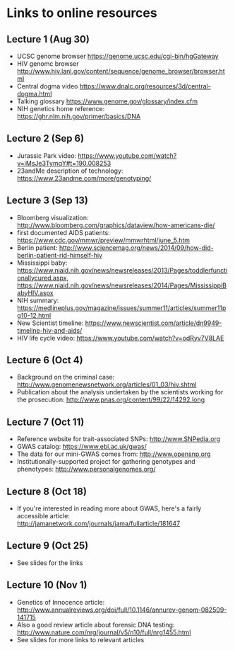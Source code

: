 # Links to online resources
## Lecture 1 (Aug 30)
* UCSC genome browser https://genome.ucsc.edu/cgi-bin/hgGateway
* HIV genomc browser http://www.hiv.lanl.gov/content/sequence/genome_browser/browser.html
* Central dogma video https://www.dnalc.org/resources/3d/central-dogma.html
* Talking glossary https://www.genome.gov/glossary/index.cfm
* NIH genetics home reference:  https://ghr.nlm.nih.gov/primer/basics/DNA

## Lecture 2 (Sep 6)
* Jurassic Park video: https://www.youtube.com/watch?v=iMsJe3TymqY#t=190.008253
* 23andMe description of technology: https://www.23andme.com/more/genotyping/

## Lecture 3 (Sep 13)
* Bloomberg visualization: http://www.bloomberg.com/graphics/dataview/how-americans-die/
* first documented AIDS patients: https://www.cdc.gov/mmwr/preview/mmwrhtml/june_5.htm
* Berlin patient: http://www.sciencemag.org/news/2014/09/how-did-berlin-patient-rid-himself-hiv
* Mississippi baby: https://www.niaid.nih.gov/news/newsreleases/2013/Pages/toddlerfunctionallycured.aspx, https://www.niaid.nih.gov/news/newsreleases/2014/Pages/MississippiBabyHIV.aspx
* NIH summary:  https://medlineplus.gov/magazine/issues/summer11/articles/summer11pg10-12.html
* New Scientist timeline: https://www.newscientist.com/article/dn9949-timeline-hiv-and-aids/
* HIV life cycle video: https://www.youtube.com/watch?v=odRyv7V8LAE

## Lecture 6 (Oct 4)
* Background on the criminal case: http://www.genomenewsnetwork.org/articles/01_03/hiv.shtml
* Publication about the analysis undertaken by the scientists working for the prosecution: http://www.pnas.org/content/99/22/14292.long 

## Lecture 7 (Oct 11)
* Reference website for trait-associated SNPs: http://www.SNPedia.org
* GWAS catalog: https://www.ebi.ac.uk/gwas/
* The data for our mini-GWAS comes from: http://www.opensnp.org
* Institutionally-supported project for gathering genotypes and phenotypes: http://www.personalgenomes.org/

## Lecture 8 (Oct 18)
* If you're interested in reading more about GWAS, here's a fairly accessible article: http://jamanetwork.com/journals/jama/fullarticle/181647

## Lecture 9 (Oct 25)
* See slides for the links

## Lecture 10 (Nov 1)
* Genetics of Innocence article: http://www.annualreviews.org/doi/full/10.1146/annurev-genom-082509-141715
* Also a good review article about forensic DNA testing: http://www.nature.com/nrg/journal/v5/n10/full/nrg1455.html
* See slides for more links to relevant articles 
